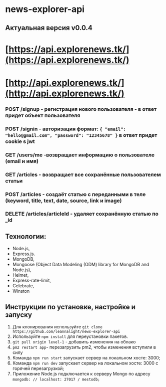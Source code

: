 # news-explorer-api
## Актуальная версия v0.0.4

# [https://api.explorenews.tk/](https://api.explorenews.tk/)
# [http://api.explorenews.tk/](http://api.explorenews.tk/)

### POST /signup - регистрация нового пользователя - в ответ придет объект пользователя

### POST /signin - авторизация формат: ```{ "email": "hello@gmail.com", "password": "12345678" }``` в ответ придет cookie s jwt

### GET /users/me -возвращает информацию о пользователе (email и имя)

### GET /articles - возвращает все сохранённые пользователем статьи

### POST /articles - создаёт статью с переданными в теле (keyword, title, text, date, source, link и image)

### DELETE /articles/articleId - удаляет сохранённую статью  по _id

## Технологии:

- Node.js,
- Express.js.
- MongoDB,
- Mongoose (Object Data Modeling (ODM) library for MongoDB and Node.js),
- Helmet, 
- Express-rate-limit, 
- Celebrate,
- Winston

## Инструкции по установке, настройке и запуску

1. Для клонирования используйте ```git clone https://github.com/leannalight/news-explorer-api```
2. Используйте ```npm install``` для переустановки пакетов.
3. ```git pull origin level-1``` - добавить изменения на облако
4. ```pm2 restart app```- перезагрузить pm2, чтобы изменения вступили в силу
5. Команда ```npm run start``` запускает сервер на локальном хосте: 3000;
6. Команда ```npm run dev``` запускает сервер на локальном хосте: 3000 с горячей перезагрузкой;
7. Приложение Node.js подключается к серверу Mongo по адресу ```mongodb: // localhost: 27017 / mestodb;```

